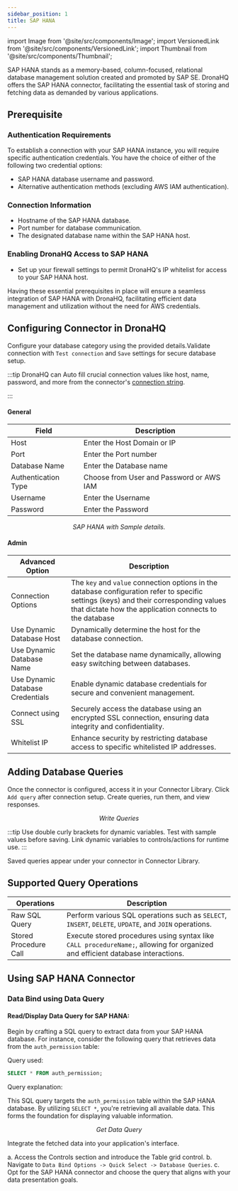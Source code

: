 ```yaml
---
sidebar_position: 1
title: SAP HANA
---
```


import Image from '@site/src/components/Image';
import VersionedLink from '@site/src/components/VersionedLink';
import Thumbnail from '@site/src/components/Thumbnail';

SAP HANA stands as a memory-based, column-focused, relational database management solution created and promoted by SAP SE. DronaHQ offers the SAP HANA connector, facilitating the essential task of storing and fetching data as demanded by various applications.


## Prerequisite

### Authentication Requirements

To establish a connection with your SAP HANA instance, you will require specific authentication credentials. You have the choice of either of the following two credential options:
   - SAP HANA database username and password.
   - Alternative authentication methods (excluding AWS IAM authentication).

### Connection Information

   - Hostname of the SAP HANA database.
   - Port number for database communication.
   - The designated database name within the SAP HANA host.

### Enabling DronaHQ Access to SAP HANA

   - Set up your firewall settings to permit DronaHQ's IP whitelist for access to your SAP HANA host.

Having these essential prerequisites in place will ensure a seamless integration of SAP HANA with DronaHQ, facilitating efficient data management and utilization without the need for AWS credentials.


## Configuring Connector in DronaHQ

Configure your database category using the provided details.Validate connection with `Test connection` and `Save` settings for secure database setup.

:::tip
DronaHQ can Auto fill crucial connection values like host, name, password, and more from the connector's [connection string](https://www.postgresql.org/docs/current/libpq-connect.html#LIBPQ-CONNSTRING).

:::

#### General 

| Field                | Description                             |
|----------------------|-----------------------------------------|
| Host                 | Enter the Host Domain or IP             |
| Port                 | Enter the Port number                   |
| Database Name        | Enter the Database name                 |
| Authentication Type | Choose from User and Password or AWS IAM |
| Username             | Enter the Username                      |
| Password             | Enter the Password                      |

<figure>
  <Thumbnail src="/img/reference/connectors/saphana/details.jpeg" alt="SAP HANA with Sample details." />
  <figcaption align = "center"><i>SAP HANA with Sample details.</i></figcaption>
</figure>

#### Admin

| Advanced Option   | Description    |
|----------------------|---------------------|
| Connection Options | The `key` and `value` connection options in the database configuration refer to specific settings (keys) and their corresponding values that dictate how the application connects to the database |
| Use Dynamic Database Host                | Dynamically determine the host for the database connection.                               |
| Use Dynamic Database Name                | Set the database name dynamically, allowing easy switching between databases.              |
| <VersionedLink to = "../../datasource-concepts/dynamic_credentials"> Use Dynamic Database Credentials        </VersionedLink> | Enable dynamic database credentials for secure and convenient management.                  |
| <VersionedLink to = "../../datasource-concepts/ssl_configurations"> Connect using SSL  </VersionedLink> | Securely access the database using an encrypted SSL connection, ensuring data integrity and confidentiality. |
| <VersionedLink to = "../../datasource-concepts/whitelisting_dronahq_ip"> Whitelist IP                 </VersionedLink>            | Enhance security by restricting database access to specific whitelisted IP addresses.     |

## Adding Database Queries

Once the connector is configured, access it in your Connector Library. Click `Add query` after connection setup. Create queries, run them, and view responses.

<figure>
  <Thumbnail src="/img/reference/connectors/saphana/data-query.png" alt="Write Queries" />
  <figcaption align = "center"><i>Write Queries</i></figcaption>
</figure>

:::tip
Use double curly brackets for dynamic variables. Test with sample values before saving. Link dynamic variables to controls/actions for runtime use.
:::

Saved queries appear under your connector in Connector Library.

## Supported Query Operations

| Operations            | Description                                              |
|-----------------------|----------------------------------------------------------|
| Raw SQL Query         | Perform various SQL operations such as `SELECT`, `INSERT`, `DELETE`, `UPDATE`, and `JOIN` operations. |
| Stored Procedure Call| Execute stored procedures using syntax like `CALL procedureName;`, allowing for organized and efficient database interactions. |

## Using SAP HANA Connector

### Data Bind using Data Query

#### Read/Display Data Query for SAP HANA:

Begin by crafting a SQL query to extract data from your SAP HANA database. For instance, consider the following query that retrieves data from the `auth_permission` table:

Query used:

```sql
SELECT * FROM auth_permission;
```

Query explanation:

This SQL query targets the `auth_permission` table within the SAP HANA database. By utilizing `SELECT *`, you're retrieving all available data. This forms the foundation for displaying valuable information.

<figure>
  <Thumbnail src="/img/reference/connectors/postgresql/get-data.png" alt="Get Data Query" />
  <figcaption align = "center"><i>Get Data Query</i></figcaption>
</figure>


Integrate the fetched data into your application's interface.

   a. Access the Controls section and introduce the Table grid control.
   b. Navigate to `Data Bind Options -> Quick Select -> Database Queries`.
   c. Opt for the SAP HANA connector and choose the query that aligns with your data presentation goals.


